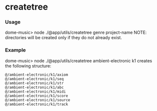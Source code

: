 # createtree

### Usage 
dome-music> node ./@app/utils/createtree genre project-name
NOTE: directories will be created only if they do not already exist.

### Example
dome-music> node ./@app/utils/createtree ambient-electronic k1
creates the following structure:

```
@/ambient-electronic/k1/axiom
@/ambient-electronic/k1/seq
@/ambient-electronic/k1/str
@/ambient-electronic/k1/abc
@/ambient-electronic/k1/midi
@/ambient-electronic/k1/score
@/ambient-electronic/k1/source
@/ambient-electronic/k1/track

